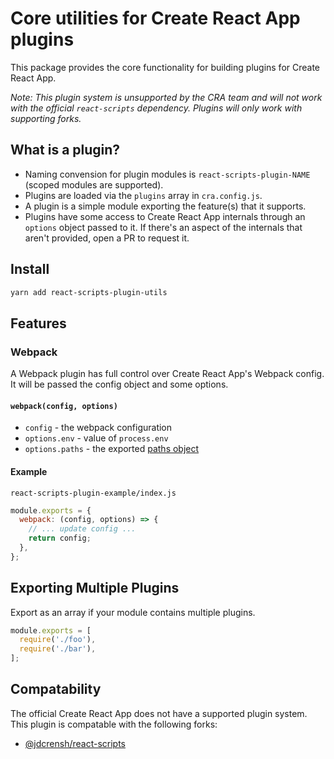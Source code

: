 # Core utilities for Create React App plugins

This package provides the core functionality for building plugins for Create React App. 

_Note: This plugin system is unsupported by the CRA team and will not work with the official `react-scripts` dependency. Plugins will only work with supporting forks._

## What is a plugin?

* Naming convension for plugin modules is `react-scripts-plugin-NAME` (scoped modules are supported).
* Plugins are loaded via the `plugins` array in `cra.config.js`.
* A plugin is a simple module exporting the feature(s) that it supports.
* Plugins have some access to Create React App internals through an `options` object passed to it. If there's an aspect of the internals that aren't provided, open a PR to request it.

## Install

```bash
yarn add react-scripts-plugin-utils
```

## Features

### Webpack

A Webpack plugin has full control over Create React App's Webpack config.
It will be passed the config object and some options.

#### `webpack(config, options)`

* `config` - the webpack configuration
* `options.env` - value of `process.env`
* `options.paths` - the exported [paths object](https://github.com/jdcrensh/create-react-app/blob/custom/packages/react-scripts/config/paths.js)

#### Example

`react-scripts-plugin-example/index.js`

```js
module.exports = {
  webpack: (config, options) => {
    // ... update config ...
    return config;
  },
};
```

## Exporting Multiple Plugins

Export as an array if your module contains multiple plugins.

```js
module.exports = [
  require('./foo'),
  require('./bar'),
];
```

## Compatability

The official Create React App does not have a supported plugin system.
This plugin is compatable with the following forks:

* [@jdcrensh/react-scripts](https://www.npmjs.com/package/@jdcrensh/react-scripts)

